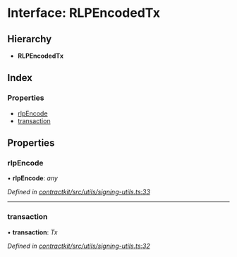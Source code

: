 # Interface: RLPEncodedTx

## Hierarchy

* **RLPEncodedTx**

## Index

### Properties

* [rlpEncode](_utils_signing_utils_.rlpencodedtx.md#rlpencode)
* [transaction](_utils_signing_utils_.rlpencodedtx.md#transaction)

## Properties

###  rlpEncode

• **rlpEncode**: *any*

*Defined in [contractkit/src/utils/signing-utils.ts:33](https://github.com/celo-org/celo-monorepo/blob/master/packages/contractkit/src/utils/signing-utils.ts#L33)*

___

###  transaction

• **transaction**: *Tx*

*Defined in [contractkit/src/utils/signing-utils.ts:32](https://github.com/celo-org/celo-monorepo/blob/master/packages/contractkit/src/utils/signing-utils.ts#L32)*
